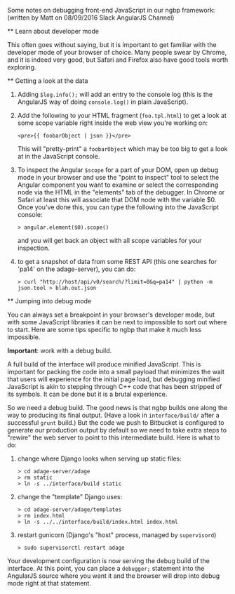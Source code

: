 Some notes on debugging front-end JavaScript in our ngbp framework:
(written by Matt on 08/09/2016 Slack AngularJS Channel)

** Learn about developer mode

This often goes without saying, but it is important to get familiar with the developer mode of your browser of choice. Many people swear by Chrome, and it is indeed very good, but Safari and Firefox also have good tools worth exploring.

** Getting a look at the data 

1. Adding `$log.info();` will add an entry to the console log (this is the AngularJS way of doing `console.log()` in plain JavaScript).

2. Add the following to your HTML fragment (`foo.tpl.html`) to get a look at some scope variable right inside the web view you're working on:

   `<pre>{{ foobarObject | json }}</pre>`

   This will "pretty-print" a `foobarObject` which may be too big to get a look at in the JavaScript console.

3. To inspect the Angular `$scope` for a part of your DOM, open up debug mode in your browser and use the "point to inspect" tool to select the Angular component you want to examine or select the corresponding node via the HTML in the "elements" tab of the debugger. In Chrome or Safari at least this will associate that DOM node with the variable $0. Once you've done this, you can type the following into the JavaScript console:

   ```
   > angular.element($0).scope()
   ```

   and you will get back an object with all scope variables for your inspection.

4. to get a snapshot of data from some REST API (this one searches for 'pa14' on the adage-server), you can do:

   ```
   > curl "http://host/api/v0/search/?limit=0&q=pa14" | python -m json.tool > blah.out.json
   ```


** Jumping into debug mode 

You can always set a breakpoint in your browser's developer mode, but with some JavaScript libraries it can be next to impossible to sort out where to start. Here are some tips specific to ngbp that make it much less impossible.

**Important**: work with a debug build.

A full build of the interface will produce minified JavaScript. This is important for packing the code into a small payload that minimizes the wait that users will experience for the initial page load, but debugging minified JavaScript is akin to stepping through C++ code that has been stripped of its symbols. It can be done but it is a brutal experience.

So we need a debug build. The good news is that ngbp builds one along the way to producing its final output. (Have a look in `interface/build/` after a successful `grunt` build.) But the code we push to Bitbucket is configured to generate our production output by default so we need to take extra steps to "rewire" the web server to point to this intermediate build. Here is what to do:

1. change where Django looks when serving up static files:

   ```
   > cd adage-server/adage
   > rm static
   > ln -s ../interface/build static
   ```

2. change the "template" Django uses:

   ```
   > cd adage-server/adage/templates
   > rm index.html
   > ln -s ../../interface/build/index.html index.html
   ```

3. restart gunicorn (Django's "host" process, managed by `supervisord`)

   `> sudo supervisorctl restart adage`

Your development configuration is now serving the debug build of the interface. At this point, you can place a `debugger;` statement into the AngularJS source where you want it and the browser will drop into debug mode right at that statement.
